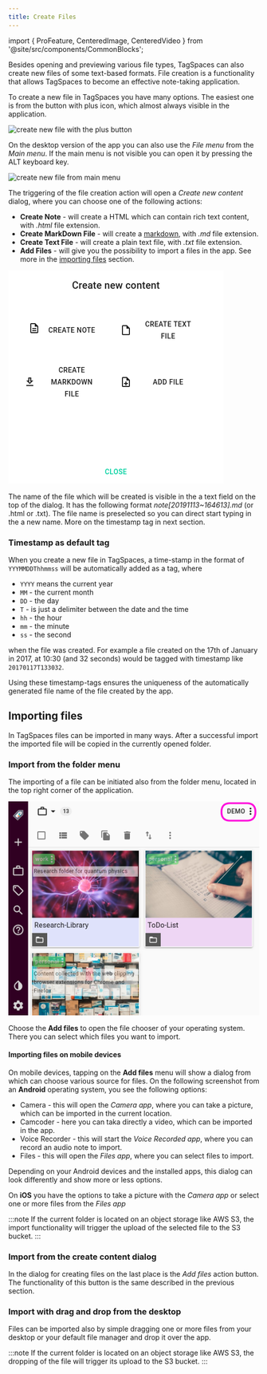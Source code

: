 ```yaml
---
title: Create Files
---
```


import { ProFeature, CenteredImage, CenteredVideo } from '@site/src/components/CommonBlocks';

Besides opening and previewing various file types, TagSpaces can also create new files of some text-based formats. File creation is a functionality that allows TagSpaces to become an effective note-taking application.

To create a new file in TagSpaces you have many options. The easiest one is from the button with plus icon, which almost always visible in the application.

![create new file with the plus button](/media/create-new-plusbutton.png)

On the desktop version of the app you can also use the _File menu_ from the _Main menu_. If the main menu is not visible you can open it by pressing the ALT keyboard key.

![create new file from main menu](/media/create-new-file-menu.png)

The triggering of the file creation action will open a _Create new content_ dialog, where you can choose one of the following actions:

<!-- where you can adjust the file name of the file, which will be create in area (1). In are (2) you can enter the text context of the file, you can copy and paste plain text, markdown or even HTML content here. This area could be left also empty allowing you enter content later. In a area (3) you should specify the type of the text content. Currently the following file formats are supported:

In the last section (4), you can specify where the file should be create. The initial path here is taken automatically from the currently opened folder.
-->

- **Create Note** - will create a HTML which can contain rich text content, with _.html_ file extension.
- **Create MarkDown File** - will create a [markdown](https://en.wikipedia.org/wiki/Markdown), with _.md_ file extension.
- **Create Text File** - will create a plain text file, with _.txt_ file extension.
- **Add Files** - will give you the possibility to import a files in the app. See more in the [importing files](#importing-files) section.

![screenshot showing the create new content dialog](/media/tagspaces-create-content-dialog.png)

The name of the file which will be created is visible in the a text field on the top of the dialog. It has the following format _note[20191113~164613].md_ (or .html or .txt). The file name is preselected so you can direct start typing in the a new name. More on the timestamp tag in next section.

### Timestamp as default tag

When you create a new file in TagSpaces, a time-stamp in the format of `YYYMMDDThhmmss` will be automatically added as a tag, where

- `YYYY` means the current year
- `MM` - the current month
- `DD` - the day
- `T` - is just a delimiter between the date and the time
- `hh` - the hour
- `mm` - the minute
- `ss` - the second

when the file was created. For example a file created on the 17th of January in 2017, at 10:30 (and 32 seconds) would be tagged with timestamp like `20170117T133032`.

Using these timestamp-tags ensures the uniqueness of the automatically generated file name of the file created by the app.

<!-- Such timestamps make it possible to easily group files from different locations based on the time of creation. Of course this would be possible by reading the same information from the file system, but tagging with the timestamp allows for greater flexibility. For example you can change the timestamp to anything you like, while keeping the original creation modification date of the file, and tagging the file will allow you to use TagSpaces's powerful grouping and organizing features in the same place you manage other tags. -->

## Importing files

In TagSpaces files can be imported in many ways. After a successful import the imported file will be copied in the currently opened folder.

### Import from the folder menu

The importing of a file can be initiated also from the folder menu, located in the top right corner of the application.

![screenshot showing how to open the folder menu](/media/tagspaces-open-folder-context-menu.png)

Choose the **Add files** to open the file chooser of your operating system. There you can select which files you want to import.

#### Importing files on mobile devices

On mobile devices, tapping on the **Add files** menu will show a dialog from which can choose various source for files. On the following screenshot from an **Android** operating system, you see the following options:

- Camera - this will open the _Camera app_, where you can take a picture, which can be imported in the current location.
- Camcoder - here you can taka directly a video, which can be imported in the app.
- Voice Recorder - this will start the _Voice Recorded app_, where you can record an audio note to import.
- Files - this will open the _Files app_, where you can select files to import.

Depending on your Android devices and the installed apps, this dialog can look differently and show more or less options.

<CenteredImage
    caption="Importing files on mobile devices"
    src="/media/tagspaces-mobile-import.jpg"
    showCaption
    maxWidth="300px"
  />

On **iOS** you have the options to take a picture with the _Camera app_ or select one or more files from the _Files app_

:::note
<ProFeature /> If the current folder is located on an object storage like AWS S3, the import functionality will trigger the upload of the selected file to the S3 bucket.
:::

### Import from the create content dialog

In the dialog for creating files on the last place is the _Add files_ action button. The functionality of this button is the same described in the previous section.

### Import with drag and drop from the desktop

Files can be imported also by simple dragging one or more files from your desktop or your default file manager and drop it over the app.

<CenteredVideo
    caption="Importing files with drag and drop from the desktop"
    src="/media/import-files-with-dnd.mp4"
    posterUrl="/media/import-files-with-dnd.jpg"
    maxWidth="100%"
    autoPlay
    showCaption
  />

:::note
<ProFeature /> If the current folder is located on an object storage like AWS S3, the dropping of the file will trigger its upload to the S3 bucket.
:::
